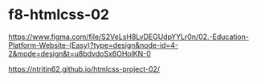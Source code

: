 # f8-htmlcss-02

https://www.figma.com/file/S2VeLsH8LvDEGUdpYYLr0n/02.-Education-Platform-Website-(Easy)?type=design&node-id=4-2&mode=design&t=u8bdvdoSx6OHolKN-0

https://ntritin62.github.io/htmlcss-project-02/
